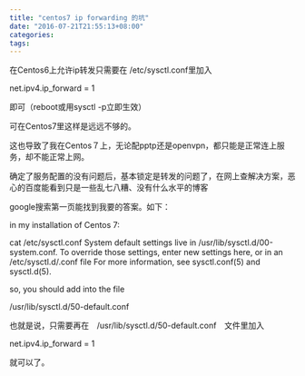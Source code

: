 ```yaml
---
title: "centos7 ip forwarding 的坑"
date: "2016-07-21T21:55:13+08:00"
categories:
tags:
---
```


                                            



在Centos6上允许ip转发只需要在 /etc/sysctl.conf里加入

net.ipv4.ip_forward = 1 

即可（reboot或用sysctl -p立即生效）

可在Centos7里这样是远远不够的。

这也导致了我在Centos７上，无论配pptp还是openvpn，都只能是正常连上服务，却不能正常上网。

确定了服务配置的没有问题后，基本锁定是转发的问题了，在网上查解决方案，恶心的百度能看到只是一些乱七八糟、没有什么水平的博客

google搜索第一页能找到我要的答案。如下：



in my installation of Centos 7:

cat /etc/sysctl.conf
System default settings live in /usr/lib/sysctl.d/00-system.conf. To override those settings, enter new settings here, or in an /etc/sysctl.d/.conf
 file For more information, see sysctl.conf(5) and sysctl.d(5).

so, you should add into the file

/usr/lib/sysctl.d/50-default.conf

也就是说，只需要再在　/usr/lib/sysctl.d/50-default.conf　文件里加入

net.ipv4.ip_forward = 1 


就可以了。


